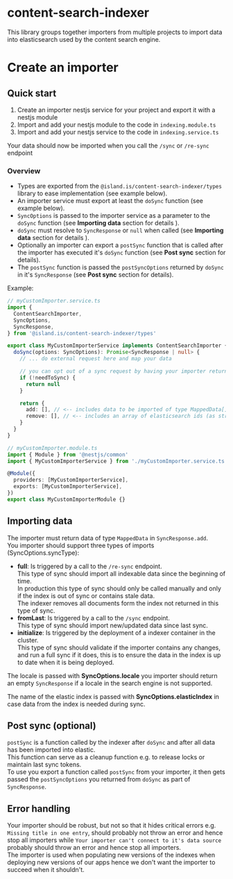 # content-search-indexer

This library groups together importers from multiple projects to import data into elasticsearch used by the content search engine.

# Create an importer

## Quick start

1. Create an importer nestjs service for your project and export it with a nestjs module
2. Import and add your nestjs module to the code in `indexing.module.ts`
3. Import and add your nestjs service to the code in `indexing.service.ts`

Your data should now be imported when you call the `/sync` or `/re-sync` endpoint

### Overview

- Types are exported from the `@island.is/content-search-indexer/types` library to ease implementation (see example below).
- An importer service must export at least the `doSync` function (see example below).
- `SyncOptions` is passed to the importer service as a parameter to the `doSync` function (see **Importing data** section for details ).
- `doSync` must resolve to `SyncResponse` or `null` when called (see **Importing data** section for details ).
- Optionally an importer can export a `postSync` function that is called after the importer has executed it's `doSync` function (see **Post sync** section for details).
- The `postSync` function is passed the `postSyncOptions` returned by `doSync` in it's `SyncResponse` (see **Post sync** section for details).

Example:

```ts
// myCustomImporter.service.ts
import {
  ContentSearchImporter,
  SyncOptions,
  SyncResponse,
} from '@island.is/content-search-indexer/types'

export class MyCustomImporterService implements ContentSearchImporter {
  doSync(options: SyncOptions): Promise<SyncResponse | null> {
    // ... do external request here and map your data

    // you can opt out of a sync request by having your importer return null
    if (!needToSync) {
      return null
    }

    return {
      add: [], // <-- includes data to be imported of type MappedData[]
      remove: [], // <-- includes an array of elasticsearch ids (as strings) to be removed
    }
  }
}

// myCustomImporter.module.ts
import { Module } from '@nestjs/common'
import { MyCustomImporterService } from './myCustomImporter.service.ts'

@Module({
  providers: [MyCustomImporterService],
  exports: [MyCustomImporterService],
})
export class MyCustomImporterModule {}
```

## Importing data

The importer must return data of type `MappedData` in `SyncResponse.add`.  
You importer should support three types of imports (SyncOptions.syncType):

- **full**: Is triggered by a call to the `/re-sync` endpoint.  
  This type of sync should import all indexable data since the beginning of time.  
  In production this type of sync should only be called manually and only if the index is out of sync or contains stale data.  
  The indexer removes all documents form the index not returned in this type of sync.
- **fromLast**: Is triggered by a call to the `/sync` endpoint.  
  This type of sync should import new/updated data since last sync.
- **initialize**: Is triggered by the deployment of a indexer container in the cluster.  
  This type of sync should validate if the importer contains any changes, and run a full sync if it does, this is to ensure the data in the index is up to date when it is being deployed.

The locale is passed with **SyncOptions.locale** you importer should return an empty `SyncResponse` if a locale in the search engine is not supported.

The name of the elastic index is passed with **SyncOptions.elasticIndex** in case data from the index is needed during sync.

## Post sync (optional)

`postSync` is a function called by the indexer after `doSync` and after all data has been imported into elastic.  
This function can serve as a cleanup function e.g. to release locks or maintain last sync tokens.  
To use you export a function called `postSync` from your importer, it then gets passed the `postSyncOptions` you returned from `doSync` as part of `SyncResponse`.

## Error handling

Your importer should be robust, but not so that it hides critical errors e.g.  
`Missing title in one entry`, should probably not throw an error and hence stop all importers while `Your importer can't connect to it's data source` probably should throw an error and hence stop all importers.  
The importer is used when populating new versions of the indexes when deploying new versions of our apps hence we don't want the importer to succeed when it shouldn't.
